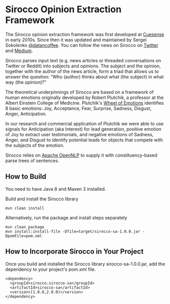# Sirocco Opinion Extraction Framework

The Sirocco opinion extraction framework was first developed at [Cuesense](http://cuesense.com) in early 2010s. 
Since then it was updated and maintained by Sergei Sokolenko [@datancoffee](https://twitter.com/datancoffee). You can follow the news on Sirocco on [Twitter](https://twitter.com/datancoffee) and [Medium](https://medium.com/@datancoffee).

Sirocco parses input text (e.g. news articles or threaded conversations on Twitter or Reddit) into subjects and opinions. The subject and the opinion, together with the author of the news article, form a triad that allows us to answer the question: “Who (author) thinks about what (the subject) in what way (the opinion)?”

The theoretical underpinnings of Sirocco are based on a framework of human emotions originally developed by Robert Plutchik, a professor at the Albert Einstein College of Medicine. Plutchik's [Wheel of Emotions](https://en.wikipedia.org/wiki/Contrasting_and_categorization_of_emotions) identifies 8 basic emotions: Joy, Acceptance, Fear, Surprise, Sadness, Disgust, Anger, Anticipation. 

In our research and commercial application of Plutchik we were able to use signals for Anticipation (aka Interest) for lead generation, positive emotion of Joy to extract user testimonials, and negative emotions of Sadness, Anger, and Disgust to identify potential leads for objects that compete with the subjects of the emotion. 

Sirocco relies on [Apache OpenNLP](https://opennlp.apache.org/) to supply it with constituency-based parse trees of sentences.

## How to Build

You need to have Java 8 and Maven 3 installed.

Build and install the Sirocco library
```
mvn clean install
```

Alternatively, run the package and install steps separately
```
mvn clean package
mvn install:install-file -Dfile=target/sirocco-sa-1.0.0.jar -DpomFile=pom.xml
```

## How to Incorporate Sirocco in Your Project

Once you build and installed the Sirocco library sirocco-sa-1.0.0.jar, add the dependency to your project's pom.xml file.

```
<dependency>
  <groupId>sirocco.sirocco-sa</groupId>
  <artifactId>sirocco-sa</artifactId>
  <version>[1.0.0,2.0.0)</version>
</dependency>
```


